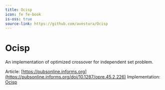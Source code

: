 ```yaml
---
title: Ocisp
icon: fe fe-book
is-oss: true
source-link: https://github.com/avestura/Ocisp
---
```

# Ocisp

An implementation of optimized crossover for independent set problem.

Article: [https://pubsonline.informs.org](https://pubsonline.informs.org/doi/10.1287/opre.45.2.226)
Implementation: [Ocisp](https://github.com/avestura/Ocisp)
